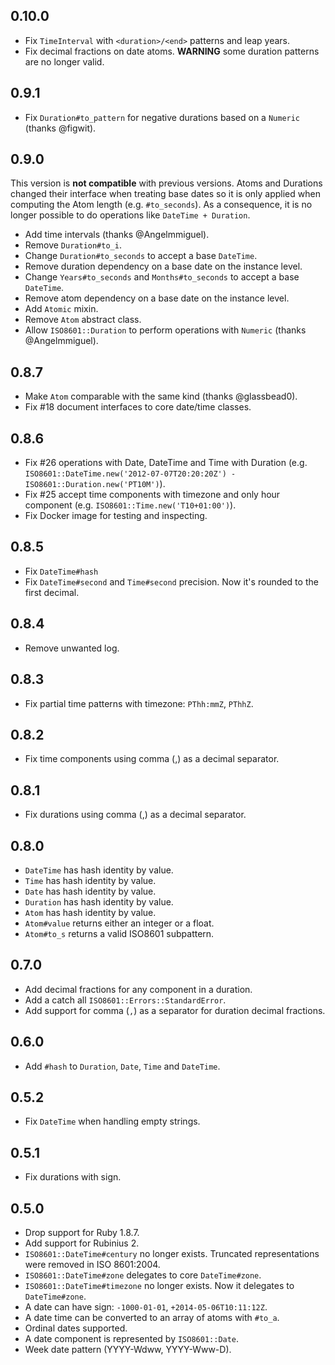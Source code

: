 ## 0.10.0

* Fix `TimeInterval` with `<duration>/<end>` patterns and leap years.
* Fix decimal fractions on date atoms. **WARNING** some duration patterns are
  no longer valid.

## 0.9.1

* Fix `Duration#to_pattern` for negative durations based on a `Numeric` (thanks @figwit).

## 0.9.0

This version is **not compatible** with previous versions.  Atoms and Durations
changed their interface when treating base dates so it is only applied when
computing the Atom length (e.g. `#to_seconds`).  As a consequence, it is no
longer possible to do operations like `DateTime + Duration`.

* Add time intervals (thanks @Angelmmiguel).
* Remove `Duration#to_i`.
* Change `Duration#to_seconds` to accept a base `DateTime`.
* Remove duration dependency on a base date on the instance level.
* Change `Years#to_seconds` and `Months#to_seconds` to accept a base `DateTime`.
* Remove atom dependency on a base date on the instance level.
* Add `Atomic` mixin.
* Remove `Atom` abstract class.
* Allow `ISO8601::Duration` to perform operations with `Numeric` (thanks @Angelmmiguel).

## 0.8.7

* Make `Atom` comparable with the same kind (thanks @glassbead0).
* Fix #18 document interfaces to core date/time classes.

## 0.8.6

* Fix #26 operations with Date, DateTime and Time with Duration (e.g. `ISO8601::DateTime.new('2012-07-07T20:20:20Z') - ISO8601::Duration.new('PT10M')`).
* Fix #25 accept time components with timezone and only hour component (e.g. `ISO8601::Time.new('T10+01:00')`).
* Fix Docker image for testing and inspecting.

## 0.8.5

* Fix `DateTime#hash`
* Fix `DateTime#second` and `Time#second` precision.  Now it's rounded to the
first decimal.

## 0.8.4

* Remove unwanted log.

## 0.8.3

* Fix partial time patterns with timezone: `PThh:mmZ`, `PThhZ`.

## 0.8.2

* Fix time components using comma (,) as a decimal separator.

## 0.8.1

* Fix durations using comma (,) as a decimal separator.

## 0.8.0

* `DateTime` has hash identity by value.
* `Time` has hash identity by value.
* `Date` has hash identity by value.
* `Duration` has hash identity by value.
* `Atom` has hash identity by value.
* `Atom#value` returns either an integer or a float.
* `Atom#to_s` returns a valid ISO8601 subpattern.

## 0.7.0

* Add decimal fractions for any component in a duration.
* Add a catch all `ISO8601::Errors::StandardError`.
* Add support for comma (`,`) as a separator for duration decimal fractions.

## 0.6.0

* Add `#hash` to `Duration`, `Date`, `Time` and `DateTime`.

## 0.5.2

* Fix `DateTime` when handling empty strings.

## 0.5.1

* Fix durations with sign.

## 0.5.0

* Drop support for Ruby 1.8.7.
* Add support for Rubinius 2.
* `ISO8601::DateTime#century` no longer exists. Truncated representations were
removed in ISO 8601:2004.
* `ISO8601::DateTime#zone` delegates to core `DateTime#zone`.
* `ISO8601::DateTime#timezone` no longer exists. Now it delegates to
`DateTime#zone`.
* A date can have sign: `-1000-01-01`, `+2014-05-06T10:11:12Z`.
* A date time can be converted to an array of atoms with `#to_a`.
* Ordinal dates supported.
* A date component is represented by `ISO8601::Date`.
* Week date pattern (YYYY-Wdww, YYYY-Www-D).

